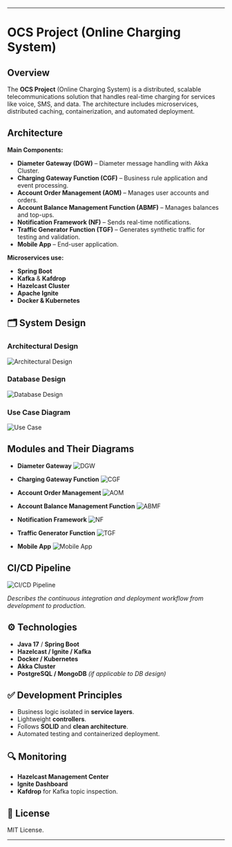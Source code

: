 
---

# OCS Project (Online Charging System)

##  Overview

The **OCS Project** (Online Charging System) is a distributed, scalable telecommunications solution that handles real-time charging for services like voice, SMS, and data. The architecture includes microservices, distributed caching, containerization, and automated deployment.

##  Architecture

**Main Components:**

* **Diameter Gateway (DGW)** – Diameter message handling with Akka Cluster.
* **Charging Gateway Function (CGF)** – Business rule application and event processing.
* **Account Order Management (AOM)** – Manages user accounts and orders.
* **Account Balance Management Function (ABMF)** – Manages balances and top-ups.
* **Notification Framework (NF)** – Sends real-time notifications.
* **Traffic Generator Function (TGF)** – Generates synthetic traffic for testing and validation.
* **Mobile App** – End-user application.

**Microservices use:**

* **Spring Boot**
* **Kafka** & **Kafdrop**
* **Hazelcast Cluster**
* **Apache Ignite**
* **Docker & Kubernetes**

## 🗂 System Design

###  Architectural Design

![Architectural Design](./Pictures/architecturaldesign.png)

###  Database Design

![Database Design](./Pictures/dbdesign.png)

###  Use Case Diagram

![Use Case](./Pictures/usecase.png)

##  Modules and Their Diagrams

* **Diameter Gateway**
  ![DGW](./Pictures/dgw.png)

* **Charging Gateway Function**
  ![CGF](./Pictures/cgf.png)

* **Account Order Management**
  ![AOM](./Pictures/aom.png)

* **Account Balance Management Function**
  ![ABMF](./Pictures/abmf.png)

* **Notification Framework**
  ![NF](./Pictures/nf.png)

* **Traffic Generator Function**
  ![TGF](./Pictures/tgf.png)

* **Mobile App**
  ![Mobile App](./Pictures/mobileapp.png)

##  CI/CD Pipeline

![CI/CD Pipeline](./Pictures/ci-cd.png)

*Describes the continuous integration and deployment workflow from development to production.*

## ⚙ Technologies

* **Java 17** / **Spring Boot**
* **Hazelcast / Ignite / Kafka**
* **Docker / Kubernetes**
* **Akka Cluster**
* **PostgreSQL / MongoDB** *(if applicable to DB design)*

## ✅ Development Principles

* Business logic isolated in **service layers**.
* Lightweight **controllers**.
* Follows **SOLID** and **clean architecture**.
* Automated testing and containerized deployment.

## 🔍 Monitoring

* **Hazelcast Management Center**
* **Ignite Dashboard**
* **Kafdrop** for Kafka topic inspection.

## 📜 License

MIT License.

---

